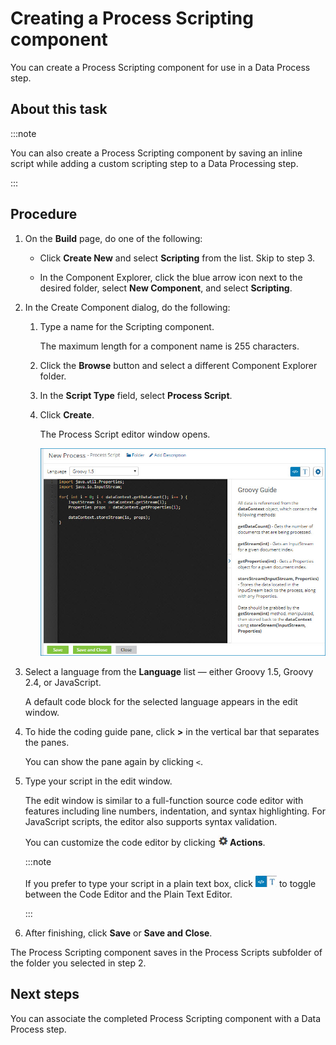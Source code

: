 # Creating a Process Scripting component

<head>
  <meta name="guidename" content="Integration"/>
  <meta name="context" content="GUID-362f6d11-e3bf-484a-97ba-578b183c84af"/>
</head>


You can create a Process Scripting component for use in a Data Process step.

## About this task

:::note

You can also create a Process Scripting component by saving an inline script while adding a custom scripting step to a Data Processing step.

:::

## Procedure

1.  On the **Build** page, do one of the following:

    -   Click **Create New** and select **Scripting** from the list. Skip to step 3.

    -   In the Component Explorer, click the blue arrow icon next to the desired folder, select **New Component**, and select **Scripting**.

2. In the Create Component dialog, do the following:

   1. Type a name for the Scripting component.

      The maximum length for a component name is 255 characters.

   2. Click the **Browse** button and select a different Component Explorer folder.

   3. In the **Script Type** field, select **Process Script**.

   4. Click **Create**.

      The Process Script editor window opens.

      ![Process script editor](../Images/build-db-process-script-editor.jpg)

3.  Select a language from the **Language** list — either Groovy 1.5, Groovy 2.4, or JavaScript.

    A default code block for the selected language appears in the edit window.

4.  To hide the coding guide pane, click **\>** in the vertical bar that separates the panes.

    You can show the pane again by clicking `<`.

5.  Type your script in the edit window.

    The edit window is similar to a full-function source code editor with features including line numbers, indentation, and syntax highlighting. For JavaScript scripts, the editor also supports syntax validation.

    You can customize the code editor by clicking **![icon](../Images/main-ic-gear-black-16_cdde83e4-a176-436a-86ca-1fe4937e3085.jpg) Actions**.

    :::note

    If you prefer to type your script in a plain text box, click ![icon](../Images/main-bt-code-editor-toggle_2cfccfca-e517-4cba-915a-ec80d8167198.jpg) to toggle between the Code Editor and the Plain Text Editor.

    ::: 

6.  After finishing, click **Save** or **Save and Close**.

The Process Scripting component saves in the Process Scripts subfolder of the folder you selected in step 2.

## Next steps

You can associate the completed Process Scripting component with a Data Process step.